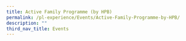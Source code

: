 ```yaml
---
title: Active Family Programme (by HPB)
permalink: /pl-experience/Events/Active-Family-Programme-by-HPB/
description: ""
third_nav_title: Events
---
```

